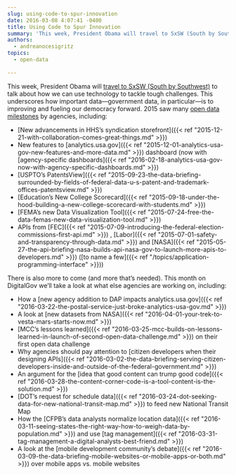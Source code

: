 ```yaml
---
slug: using-code-to-spur-innovation
date: 2016-03-08 4:07:41 -0400
title: Using Code to Spur Innovation
summary: 'This week, President Obama will travel to SxSW (South by Southwest) to talk about how we can use technology to tackle tough challenges. This underscores how important data&mdash;government data, in particular&mdash;is to improving and fueling our democracy forward. 2015 saw many open data milestones by agencies, including: New advancements in HHS’s syndication storefront New features'
authors:
  - andreanocesigritz
topics:
  - open-data
  
---
```


This week, President Obama will [travel to SxSW (South by Southwest)](https://www.whitehouse.gov/blog/2016/03/05/weekly-address-sxsw) to talk about how we can use technology to tackle tough challenges. This underscores how important data—government data, in particular—is to improving and fueling our democracy forward. 2015 saw many [open data milestones](https://www.whitehouse.gov/blog/2016/02/05/open-data-empowering-americans-make-data-driven-decisions) by agencies, including:

  * [New advancements in HHS’s syndication storefront]({{< ref "2015-12-21-with-collaboration-comes-great-things.md" >}})
  * New features to [analytics.usa.gov]({{< ref "2015-12-01-analytics-usa-gov-new-features-and-more-data.md" >}}) dashboard (now with [agency-specific dashboards]({{< ref "2016-02-18-analytics-usa-gov-now-with-agency-specific-dashboards.md" >}})
  * [USPTO’s PatentsView]({{< ref "2015-09-23-the-data-briefing-surrounded-by-fields-of-federal-data-u-s-patent-and-trademark-offices-patentsview.md" >}})
  * [Education’s New College Scorecard]({{< ref "2015-09-18-under-the-hood-building-a-new-college-scorecard-with-students.md" >}})
  * [FEMA’s new Data Visualization Tool]({{< ref "2015-07-24-free-the-data-femas-new-data-visualization-tool.md" >}})
  * APIs from [FEC]({{< ref "2015-07-09-introducing-the-federal-election-commissions-first-api.md" >}}) , [Labor]({{< ref "2015-07-01-safety-and-transparency-through-data.md" >}}) and [NASA]({{< ref "2015-05-27-the-api-briefing-nasa-builds-api-nasa-gov-to-launch-more-apis-to-developers.md" >}}) ([to name a few]({{< ref "/topics/application-programming-interface" >}}))

There is also more to come (and more that’s needed). This month on DigitalGov we’ll take a look at what else agencies are working on, including:

  * How a [new agency addition to DAP impacts analytics.usa.gov]({{< ref "2016-03-22-the-postal-service-just-broke-analytics-usa-gov.md" >}})
  * A look at [new datasets from NASA]({{< ref "2016-04-01-your-trek-to-vesta-mars-starts-now.md" >}})
  * [MCC’s lessons learned]({{< ref "2016-03-25-mcc-builds-on-lessons-learned-in-launch-of-second-open-data-challenge.md" >}}) on their first open data challenge
  * Why agencies should pay attention to [citizen developers when their designing APIs]({{< ref "2016-03-02-the-data-briefing-serving-citizen-developers-inside-and-outside-of-the-federal-government.md" >}})
  * An argument for the [idea that good content can trump good code]({{< ref "2016-03-28-the-content-corner-code-is-a-tool-content-is-the-solution.md" >}})
  * [DOT&#8217;s request for schedule data]({{< ref "2016-03-24-dot-seeking-data-for-new-national-transit-map.md" >}}) to feed new National Transit Map
  * How the [CFPB’s data analysts normalize location data]({{< ref "2016-03-11-seeing-states-the-right-way-how-to-weigh-data-by-population.md" >}}) and use [tag management]({{< ref "2016-03-31-tag-management-a-digital-analysts-best-friend.md" >}})
  * A look at the [mobile development community&#8217;s debate]({{< ref "2016-03-09-the-data-briefing-mobile-websites-or-mobile-apps-or-both.md" >}}) over mobile apps vs. mobile websites
